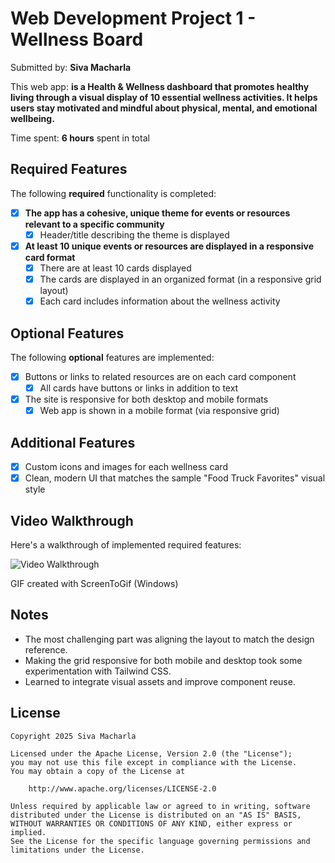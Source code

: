 # Web Development Project 1 - Wellness Board

Submitted by: **Siva Macharla**

This web app: **is a Health & Wellness dashboard that promotes healthy living through a visual display of 10 essential wellness activities. It helps users stay motivated and mindful about physical, mental, and emotional wellbeing.**

Time spent: **6 hours** spent in total

## Required Features

The following **required** functionality is completed:

- [x] **The app has a cohesive, unique theme for events or resources relevant to a specific community**
  - [x] Header/title describing the theme is displayed
- [x] **At least 10 unique events or resources are displayed in a responsive card format**
  - [x] There are at least 10 cards displayed 
  - [x] The cards are displayed in an organized format (in a responsive grid layout)
  - [x] Each card includes information about the wellness activity

## Optional Features

The following **optional** features are implemented:

- [x] Buttons or links to related resources are on each card component
  - [x] All cards have buttons or links in addition to text
- [x] The site is responsive for both desktop and mobile formats
  - [x] Web app is shown in a mobile format (via responsive grid)

## Additional Features

* [x] Custom icons and images for each wellness card
* [x] Clean, modern UI that matches the sample "Food Truck Favorites" visual style

## Video Walkthrough

Here's a walkthrough of implemented required features:

![Video Walkthrough](https://i.imgur.com/qSHGg0l.gif)

GIF created with ScreenToGif (Windows)

## Notes

- The most challenging part was aligning the layout to match the design reference.
- Making the grid responsive for both mobile and desktop took some experimentation with Tailwind CSS.
- Learned to integrate visual assets and improve component reuse.

## License

    Copyright 2025 Siva Macharla

    Licensed under the Apache License, Version 2.0 (the "License");
    you may not use this file except in compliance with the License.
    You may obtain a copy of the License at

        http://www.apache.org/licenses/LICENSE-2.0

    Unless required by applicable law or agreed to in writing, software
    distributed under the License is distributed on an "AS IS" BASIS,
    WITHOUT WARRANTIES OR CONDITIONS OF ANY KIND, either express or implied.
    See the License for the specific language governing permissions and
    limitations under the License.

